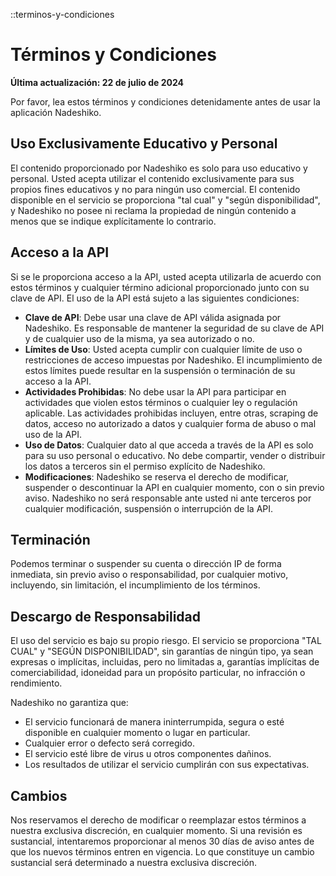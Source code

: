 
::terminos-y-condiciones

# Términos y Condiciones

**Última actualización: 22 de julio de 2024**

Por favor, lea estos términos y condiciones detenidamente antes de usar la aplicación Nadeshiko.

## Uso Exclusivamente Educativo y Personal
El contenido proporcionado por Nadeshiko es solo para uso educativo y personal. Usted acepta utilizar el contenido exclusivamente para sus propios fines educativos y no para ningún uso comercial. El contenido disponible en el servicio se proporciona "tal cual" y "según disponibilidad", y Nadeshiko no posee ni reclama la propiedad de ningún contenido a menos que se indique explícitamente lo contrario.

## Acceso a la API
Si se le proporciona acceso a la API, usted acepta utilizarla de acuerdo con estos términos y cualquier término adicional proporcionado junto con su clave de API. El uso de la API está sujeto a las siguientes condiciones:

- **Clave de API**: Debe usar una clave de API válida asignada por Nadeshiko. Es responsable de mantener la seguridad de su clave de API y de cualquier uso de la misma, ya sea autorizado o no.
- **Límites de Uso**: Usted acepta cumplir con cualquier límite de uso o restricciones de acceso impuestas por Nadeshiko. El incumplimiento de estos límites puede resultar en la suspensión o terminación de su acceso a la API.
- **Actividades Prohibidas**: No debe usar la API para participar en actividades que violen estos términos o cualquier ley o regulación aplicable. Las actividades prohibidas incluyen, entre otras, scraping de datos, acceso no autorizado a datos y cualquier forma de abuso o mal uso de la API.
- **Uso de Datos**: Cualquier dato al que acceda a través de la API es solo para su uso personal o educativo. No debe compartir, vender o distribuir los datos a terceros sin el permiso explícito de Nadeshiko.
- **Modificaciones**: Nadeshiko se reserva el derecho de modificar, suspender o descontinuar la API en cualquier momento, con o sin previo aviso. Nadeshiko no será responsable ante usted ni ante terceros por cualquier modificación, suspensión o interrupción de la API.

## Terminación
Podemos terminar o suspender su cuenta o dirección IP de forma inmediata, sin previo aviso o responsabilidad, por cualquier motivo, incluyendo, sin limitación, el incumplimiento de los términos.

## Descargo de Responsabilidad
El uso del servicio es bajo su propio riesgo. El servicio se proporciona "TAL CUAL" y "SEGÚN DISPONIBILIDAD", sin garantías de ningún tipo, ya sean expresas o implícitas, incluidas, pero no limitadas a, garantías implícitas de comerciabilidad, idoneidad para un propósito particular, no infracción o rendimiento.

Nadeshiko no garantiza que:
- El servicio funcionará de manera ininterrumpida, segura o esté disponible en cualquier momento o lugar en particular.
- Cualquier error o defecto será corregido.
- El servicio esté libre de virus u otros componentes dañinos.
- Los resultados de utilizar el servicio cumplirán con sus expectativas.

## Cambios
Nos reservamos el derecho de modificar o reemplazar estos términos a nuestra exclusiva discreción, en cualquier momento. Si una revisión es sustancial, intentaremos proporcionar al menos 30 días de aviso antes de que los nuevos términos entren en vigencia. Lo que constituye un cambio sustancial será determinado a nuestra exclusiva discreción.
